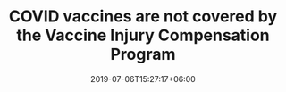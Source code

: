 ---
title: "COVID vaccines are not covered by the Vaccine Injury Compensation Program"
date: 2019-07-06T15:27:17+06:00
draft: false
bg_image: "images/backgrounds/page-title.jpg"
description : "Watch this space for updates (for instance, if congress members propose legislation to change this omission)."
type: "resource"
linkurl: https://www.hrsa.gov/vaccine-compensation/covered-vaccines
weight: 10
---